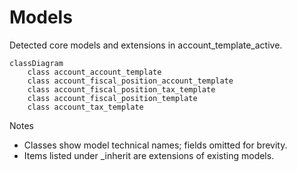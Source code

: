 # Models

Detected core models and extensions in account_template_active.

```mermaid
classDiagram
    class account_account_template
    class account_fiscal_position_account_template
    class account_fiscal_position_tax_template
    class account_fiscal_position_template
    class account_tax_template
```

Notes
- Classes show model technical names; fields omitted for brevity.
- Items listed under _inherit are extensions of existing models.
